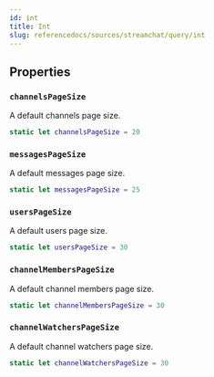 ```yaml
---
id: int 
title: Int
slug: referencedocs/sources/streamchat/query/int
---
```


## Properties

### `channelsPageSize`

A default channels page size.

``` swift
static let channelsPageSize = 20
```

### `messagesPageSize`

A default messages page size.

``` swift
static let messagesPageSize = 25
```

### `usersPageSize`

A default users page size.

``` swift
static let usersPageSize = 30
```

### `channelMembersPageSize`

A default channel members page size.

``` swift
static let channelMembersPageSize = 30
```

### `channelWatchersPageSize`

A default channel watchers page size.

``` swift
static let channelWatchersPageSize = 30
```
